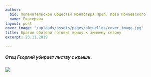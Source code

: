 ```yaml
---
author:
  bio: Попечительское Общество Монастыря Преп. Иова Почаевского
  name: Екатерина
layout: post
cover_image: "/uploads/assets/pages/aktuelles/cover_image.jpg"
title: Братия обители готовит крышу к зимнему сезону
excerpt: 23.11.2019

---
```

##### Отец Георгий убирает листву с крыши.

![](https://res.cloudinary.com/hiobmon/image/upload/v1574849106/media/2019/9e7a5f7c-106b-4e52-baec-a591795851d2_rfcscq.jpg)